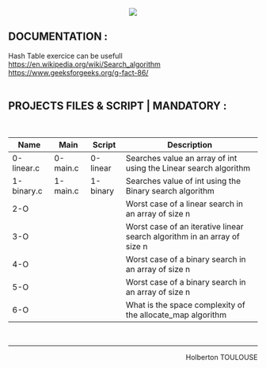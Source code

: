 <p align="center">
        <img src="https://capsule-render.vercel.app/api?type=waving&color=auto&height=250&section=header&text=SEARCH%20ALGORITHMS&fontSize=75&animation=fadeIn&fontAlignY=38&desc=SECOND%20Semester%20|%2003/25%20PROJET%20C#&descAlignY=51&descAlign=62">
</p>

## DOCUMENTATION :  

Hash Table exercice can be usefull  
https://en.wikipedia.org/wiki/Search_algorithm  
https://www.geeksforgeeks.org/g-fact-86/    
<br/>
 
 
## PROJECTS FILES & SCRIPT | MANDATORY :
<br/>

| Name             | Main                                     | Script                 | Description |
| ---------------- | -----------------------------|------------------------- |--------------------------------------------------|
|  0-linear.c | 0-main.c | 0-linear  | Searches value an array of int using the Linear search algorithm
|  1-binary.c | 1-main.c | 1-binary  | Searches value of int using the Binary search algorithm
|  2-O | | |Worst case of a linear search in an array of size n
|  3-O | | |Worst case of an iterative linear search algorithm in an array of size n
|  4-O | | |Worst case of a binary search in an array of size n
|  5-O | | |Worst case of a binary search in an array of size n
|  6-O | | |What is the space complexity of the allocate_map algorithm

<br/><hr>
<p align="right">Holberton TOULOUSE</p>
